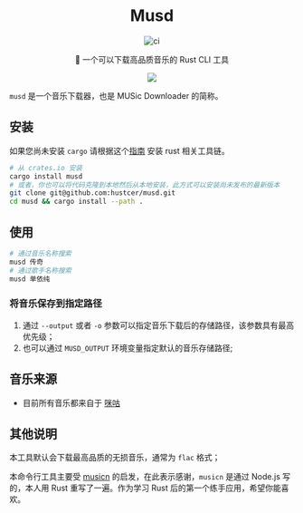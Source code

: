 <div align="center">

# Musd

![ci](https://img.shields.io/github/workflow/status/hustcer/musd/ci)

🎵 一个可以下载高品质音乐的 Rust CLI 工具

![](https://img.alicdn.com/imgextra/i2/O1CN01xGrmUJ1ncQeYjvDcj_!!6000000005110-1-tps-1964-878.gif)

</div>

`musd` 是一个音乐下载器，也是 MUSic Downloader 的简称。

## 安装

如果您尚未安装 `cargo` 请根据这个[指南](https://www.rust-lang.org/tools/install) 安装 rust 相关工具链。

```bash
# 从 crates.io 安装
cargo install musd
# 或者，你也可以将代码克隆到本地然后从本地安装，此方式可以安装尚未发布的最新版本
git clone git@github.com:hustcer/musd.git
cd musd && cargo install --path .
```

## 使用

```bash
# 通过音乐名称搜索
musd 传奇
# 通过歌手名称搜索
musd 单依纯
```

### 将音乐保存到指定路径

1. 通过 `--output` 或者 `-o` 参数可以指定音乐下载后的存储路径，该参数具有最高优先级；
2. 也可以通过 `MUSD_OUTPUT` 环境变量指定默认的音乐存储路径;

## 音乐来源

- 目前所有音乐都来自于 [咪咕](https://music.migu.cn/)

## 其他说明

本工具默认会下载最高品质的无损音乐，通常为 `flac` 格式；

本命令行工具主要受 [musicn](https://github.com/zonemeen/musicn) 的启发，在此表示感谢，`musicn` 是通过 Node.js 写的，本人用 Rust 重写了一遍。作为学习 Rust 后的第一个练手应用，希望你能喜欢。

